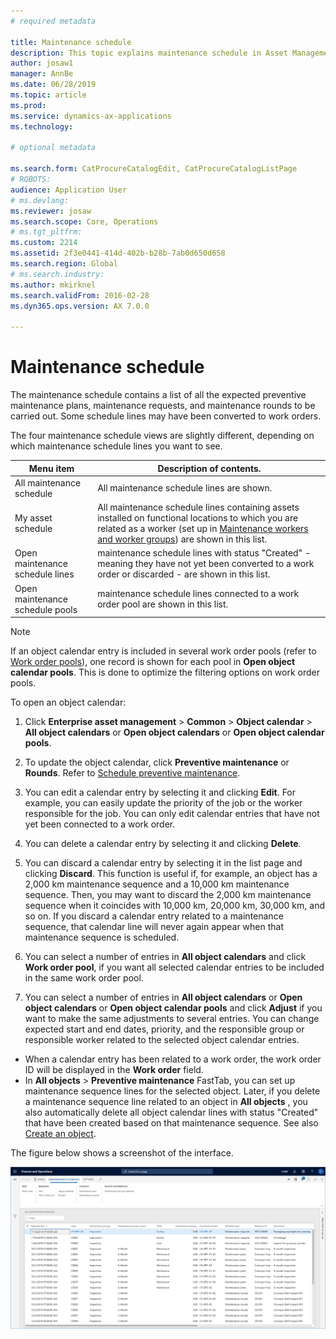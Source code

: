 ```yaml
---
# required metadata

title: Maintenance schedule
description: This topic explains maintenance schedule in Asset Management.
author: josaw1
manager: AnnBe
ms.date: 06/28/2019
ms.topic: article
ms.prod: 
ms.service: dynamics-ax-applications
ms.technology: 

# optional metadata

ms.search.form: CatProcureCatalogEdit, CatProcureCatalogListPage
# ROBOTS: 
audience: Application User
# ms.devlang: 
ms.reviewer: josaw
ms.search.scope: Core, Operations
# ms.tgt_pltfrm: 
ms.custom: 2214
ms.assetid: 2f3e0441-414d-402b-b28b-7ab0d650d658
ms.search.region: Global
# ms.search.industry: 
ms.author: mkirknel
ms.search.validFrom: 2016-02-28
ms.dyn365.ops.version: AX 7.0.0

---
```


# Maintenance schedule
The maintenance schedule contains a list of all the expected preventive maintenance plans, maintenance requests, and maintenance rounds to be carried out. Some schedule lines may have been converted to work orders.

The four maintenance schedule views are slightly different, depending on which maintenance schedule lines you want to see.

| Menu item                  | Description of contents.                                                                                                                                             |
|----------------------------|----------------------------------------------------------------------------------------------------------------------------------------------------------------------------------------------|
| All maintenance schedule       | All maintenance schedule lines are shown.     |
| My asset schedule        | All maintenance schedule lines containing assets installed on functional locations to which you are related as a worker (set up in [Maintenance workers and worker groups](../setup-for-objects/workers-and-worker-groups.md)) are shown in this list. |
| Open maintenance schedule lines | maintenance schedule lines with status "Created" - meaning they have not yet been converted to a work order or discarded - are shown in this list.                                            |
| Open maintenance schedule pools | maintenance schedule lines connected to a work order pool are shown in this list.                                                                                                                  |

>[!NOTE]
>If an object calendar entry is included in several work order pools (refer to [Work order pools](../work-orders/work-order-pools.md)), one record is shown for each pool in **Open object calendar pools**. This is done to optimize the filtering options on work order pools.

To open an object calendar:

1. Click **Enterprise asset management** > **Common** > **Object calendar** > **All object calendars** or **Open object calendars** or **Open object calendar pools**.

2. To update the object calendar, click **Preventive maintenance** or **Rounds**. Refer to [Schedule preventive maintenance](../preventive-and-reactive-maintenance/schedule-maintenance-sequences.md).

3. You can edit a calendar entry by selecting it and clicking **Edit**. For example, you can easily update the priority of the job or the worker responsible for the job. You can only edit calendar entries that have not yet been connected to a work order.

4. You can delete a calendar entry by selecting it and clicking **Delete**.

5. You can discard a calendar entry by selecting it in the list page and clicking **Discard**. This function is useful if, for example, an object has a 2,000 km maintenance sequence and a 10,000 km maintenance sequence. Then, you may want to discard the 2,000 km maintenance sequence when it coincides with 10,000 km, 20,000 km, 30,000 km, and so on. If you discard a calendar entry related to a maintenance sequence, that calendar line will never again appear when that maintenance sequence is scheduled.

6. You can select a number of entries in **All object calendars** and click **Work order pool**, if you want all selected calendar entries to be included in the same work order pool.

7. You can select a number of entries in **All object calendars** or **Open object calendars** or **Open object calendar pools** and click **Adjust** if you want to make the same adjustments to several entries. You can change expected start and end dates, priority, and the responsible group or responsible worker related to the selected object calendar entries.

- When a calendar entry has been related to a work order, the work order ID will be displayed in the **Work order** field.  
- In **All objects** > **Preventive maintenance** FastTab, you can set up maintenance sequence lines for the selected object. Later, if you delete a maintenance sequence line related to an object in **All objects** , you also automatically delete all object calendar lines with status "Created" that have been created based on that maintenance sequence. See also [Create an
object](../objects/create-an-object.md).

The figure below shows a screenshot of the interface.

![Figure 1](media/16-preventive-maintenance.png)
